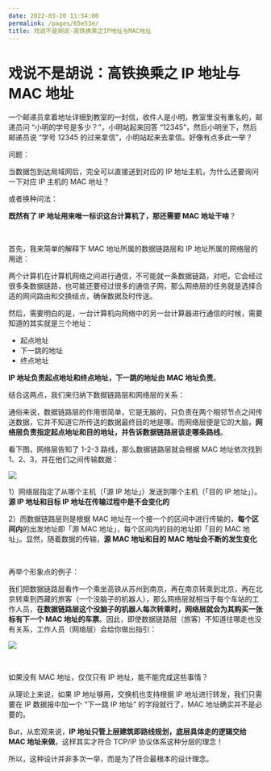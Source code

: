 ```yaml
---
date: 2022-03-20 11:54:00
permalink: /pages/65e53e/
title: 戏说不是胡说-高铁换乘之IP地址与MAC地址
---
```

# 戏说不是胡说：高铁换乘之 IP 地址与 MAC 地址

一个邮递员拿着地址详细到教室的一封信，收件人是小明，教室里没有重名的，邮递员问 “小明的学号是多少？”，小明站起来回答 “12345”，然后小明坐下，然后邮递员说 “学号 12345 的过来拿信”，小明站起来去拿信。好像有点多此一举？

问题：

当数据包到达局域网后，完全可以直接送到对应的 IP 地址主机，为什么还要询问一下对应 IP 主机的 MAC 地址？

或者换种问法：

**既然有了 IP 地址用来唯一标识这台计算机了，那还需要 MAC 地址干啥**？

<br>

首先，我来简单的解释下 MAC 地址所属的数据链路层和 IP 地址所属的网络层的用途：

两个计算机在计算机网络之间进行通信，不可能就一条数据链路，对吧，它会经过很多条数据链路，也可能还要经过很多的通信子网，那么网络层的任务就是选择合适的网间路由和交换结点，确保数据及时传送。

然后，需要明白的是，一台计算机向网络中的另一台计算器进行通信的时候，需要知道的其实就是三个地址：

- 起点地址
- 下一跳的地址
- 终点地址

**IP 地址负责起点地址和终点地址，下一跳的地址由 MAC 地址负责**。

结合这两点，我们来归纳下数据链路层和网络层的关系：

通俗来说，数据链路层的作用很简单，它是无脑的，只负责在两个相邻节点之间传送数据，它并不知道它所传送的数据最终目的地是哪。而网络层便是它的大脑，**网络层负责指定起点地址和目的地址，并告诉数据链路层该走哪条路线**。

看下图，网络层告知了 1-2-3 路线，那么数据链路层就会根据 MAC 地址依次找到 1、2、3，并在他们之间传输数据：

![](https://cs-wiki.oss-cn-shanghai.aliyuncs.com/img/20210114143919.png)

1）网络层指定了从哪个主机（「源 IP 地址」）发送到哪个主机（「目的 IP 地址」）。**源 IP 地址和目标 IP 地址在传输过程中是不会变化的**

2）而数据链路层则是根据 MAC 地址在一个接一个的区间中进行传输的，**每个区间内**的出发地址即「源 MAC 地址」，每个区间内的目的地址即「目的 MAC 地址」。显然，随着数据的传输，**源 MAC 地址和目的 MAC 地址会不断的发生变化**

<br>

再举个形象点的例子：

我们把数据链路层看作一个乘坐高铁从苏州到南京，再在南京转乘到北京，再在北京转乘到西藏的旅客（一个没脑子的机器人），那么网络层就相当于每个车站的工作人员，**在数据链路层这个没脑子的机器人每次转乘时，网络层就会为其购买一张标有下一个 MAC 地址的车票**。因此，即使数据链路层（旅客）不知道往哪走也没有关系，工作人员（网络层）会给你做出指引：

![](https://cs-wiki.oss-cn-shanghai.aliyuncs.com/img/20210115151809.png)

<br>

如果没有 MAC 地址，仅仅只有 IP 地址，能不能完成这些事情？

从理论上来说，如果 IP 地址够用，交换机也支持根据 IP 地址进行转发，我们只需要在 IP 数据报中加一个 “下一跳 IP 地址” 的字段就行了，MAC 地址确实并不是必要的。

But，从宏观来说，**IP 地址只管上层建筑即路线规划，底层具体走的逻辑交给 MAC 地址来做**，这样其实才符合 TCP/IP 协议体系这种分层的理念！

所以，这种设计并非多次一举，而是为了符合最根本的设计理念。